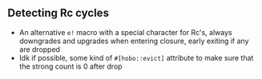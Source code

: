 ## Detecting Rc cycles
* An alternative `e!` macro with a special character for Rc's, always downgrades and upgrades when entering closure, early exiting if any are dropped
* Idk if possible, some kind of `#[hobo::evict]` attribute to make sure that the strong count is 0 after drop
